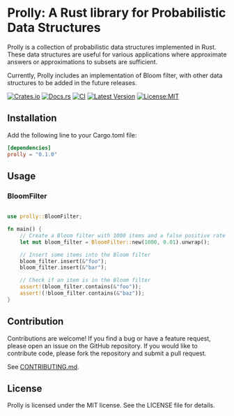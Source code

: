 # Prolly: A Rust library for Probabilistic Data Structures

Prolly is a collection of probabilistic data structures implemented in Rust. These data structures are useful for various applications where approximate answers or approximations to subsets are sufficient.

Currently, Prolly includes an implementation of Bloom filter, with other data structures to be added in the future releases.

[![Crates.io](https://img.shields.io/crates/v/prolly.svg)](https://crates.io/crates/prolly)
[![Docs.rs](https://docs.rs/prolly/badge.svg)](https://docs.rs/prolly)
[![CI](https://github.com/arunma/prolly/workflows/CI/badge.svg)](https://github.com/arunma/prolly/actions)
[![Latest Version](https://img.shields.io/crates/v/cargo-tarpaulin.svg)](https://crates.io/crates/cargo-tarpaulin)
[![License:MIT](https://img.shields.io/badge/License-MIT-yellow.svg)](https://opensource.org/licenses/MIT)


## Installation

Add the following line to your Cargo.toml file:

```toml
[dependencies]
prolly = "0.1.0"
```
## Usage 

### BloomFilter

```rust

use prolly::BloomFilter;

fn main() {
    // Create a Bloom filter with 1000 items and a false positive rate of 1%
    let mut bloom_filter = BloomFilter::new(1000, 0.01).unwrap();

    // Insert some items into the Bloom filter
    bloom_filter.insert(&"foo");
    bloom_filter.insert(&"bar");

    // Check if an item is in the Bloom filter
    assert!(bloom_filter.contains(&"foo"));
    assert!(!bloom_filter.contains(&"baz"));
}
```

## Contribution
Contributions are welcome! If you find a bug or have a feature request, please open an issue on the GitHub repository. If you would like to contribute code, please fork the repository and submit a pull request.

See [CONTRIBUTING.md](CONTRIBUTING.md).


## License

Prolly is licensed under the MIT license. See the LICENSE file for details.



